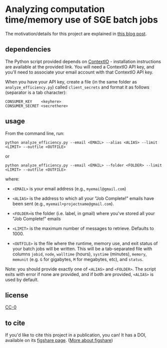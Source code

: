 Analyzing computation time/memory use of SGE batch jobs
====================

The motivation/details for this project are explained in [this blog post](http://alyssafrazee.com/efficiency-analytics.html).

## dependencies
The Python script provided depends on [ContextIO](https://github.com/contextio/Python-ContextIO) - installation instructions are available at the provided link.  You will need a ContextIO API key, and you'll need to associate your email account with that ContextIO API key.

When you have your API key, create a file (in the same folder as `analyze_efficiency.py`) called `client_secrets` and format it as follows (separator is a tab character):

```
CONSUMER_KEY    <keyhere>
CONSUMER_SECRET <secrethere>
```

## usage
From the command line, run:

`python analyze_efficiency.py --email <EMAIL> --alias <ALIAS> --limit <LIMIT> --outfile <OUTFILE>` 

or

`python analyze_efficiency.py --email <EMAIL> --folder <FOLDER> --limit <LIMIT> --outfile <OUTFILE>` 

where:
- `<EMAIL>` is your email address (e.g., `myemail@gmail.com`)

- `<ALIAS>` is the address to which all your "Job Complete!" emails have been sent (e.g., `myemail+projectname@gmail.com`).  

- `<FOLDER>`is the folder (i.e. label, in gmail) where you've stored all your "Job Complete!" emails

- `<LIMIT>` is the maximum number of messages to retrieve.  Defaults to 1000.

- `<OUTFILE>` is the file where the runtime, memory use, and exit status of your batch jobs will be written.  This will be a tab-separated file with columns `jobid`, `node`, `walltime` (hours), `systime` (minutes), `memory`, `memunit` (e.g. `G` for gigabytes, `M` for megabytes, etc), and `status`.

Note: you should provide exactly one of `<ALIAS>` and `<FOLDER>`.  The script exits with error if none are provided, and if both are provided, `<ALIAS>` is used by default.

## license
[CC-0](http://creativecommons.org/publicdomain/zero/1.0/)

## to cite
If you'd like to cite this project in a publication, you can! It has a DOI, available on its [figshare page](http://figshare.com/articles/efficiency_analytics/878000). ([More about figshare](http://figshare.com/about)) 



